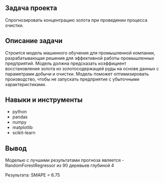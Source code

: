 ## Задача проекта

Спрогнозировать концентрацию золота при проведении процесса очистки.

## Описание задачи

Строится модель машинного обучения для промышленной компании, разрабатывающая решения для эффективной работы промышленных предприятий. Модель 
должна предсказать коэффициент восстановления золота из золотосодержащей руды на основе данных с параметрами добычи и очистки. Модель поможет 
оптимизировать производство, чтобы не запускать предприятие с убыточными характеристиками.

## Навыки и инструменты
- python
- pandas
- numpy
- matplotlib
- scikit-learn

## Вывод

Моделью с лучшими результатами прогноза является - RandomForestRegressor из 90 деревьев глубиной 4

Результата: SMAPE = 6.75
